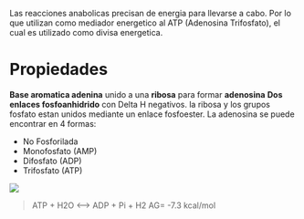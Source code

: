 Las reacciones anabolicas precisan de energia para llevarse a cabo. Por lo que utilizan como mediador energetico al ATP (Adenosina Trifosfato), el cual es utilizado como divisa energetica.

# Propiedades
**Base aromatica adenina** unido a una **ribosa** para formar **adenosina**
**Dos enlaces fosfoanhidrido** con Delta H negativos.
la ribosa y los grupos fosfato estan unidos mediante un enlace fosfoester.
La adenosina se puede encontrar en 4 formas:
- No Fosforilada
- Monofosfato (AMP)
- Difosfato (ADP)
- Trifosfato (ATP)

![](https://i.imgur.com/lrAM5bs.png)

> ATP + H2O <--> ADP + Pi + H2               AG= -7.3 kcal/mol
